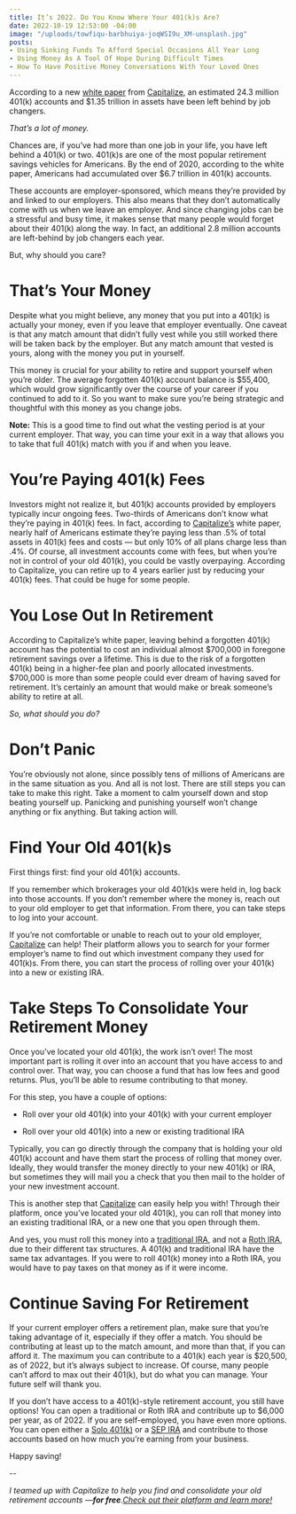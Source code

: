 ```yaml
---
title: It’s 2022. Do You Know Where Your 401(k)s Are?
date: 2022-10-19 12:53:00 -04:00
image: "/uploads/towfiqu-barbhuiya-joqWSI9u_XM-unsplash.jpg"
posts:
- Using Sinking Funds To Afford Special Occasions All Year Long
- Using Money As A Tool Of Hope During Difficult Times
- How To Have Positive Money Conversations With Your Loved Ones
---
```


According to a new [white paper](https://www.hicapitalize.com/resources/the-true-cost-of-forgotten-401ks/) from [Capitalize](https://app.hicapitalize.com/p/maggiegermano), an estimated 24.3 million 401(k) accounts and $1.35 trillion in assets have been left behind by job changers.

*That’s a lot of money.*

Chances are, if you’ve had more than one job in your life, you have left behind a 401(k) or two. 401(k)s are one of the most popular retirement savings vehicles for Americans. By the end of 2020, according to the white paper, Americans had accumulated over $6.7 trillion in 401(k) accounts.

These accounts are employer-sponsored, which means they’re provided by and linked to our employers. This also means that they don’t automatically come with us when we leave an employer. And since changing jobs can be a stressful and busy time, it makes sense that many people would forget about their 401(k) along the way. In fact, an additional 2.8 million accounts are left-behind by job changers each year.

But, why should you care?

# **That’s Your Money**

Despite what you might believe, any money that you put into a 401(k) is actually your money, even if you leave that employer eventually. One caveat is that any match amount that didn’t fully vest while you still worked there will be taken back by the employer. But any match amount that vested is yours, along with the money you put in yourself.

This money is crucial for your ability to retire and support yourself when you’re older. The average forgotten 401(k) account balance is $55,400, which would grow significantly over the course of your career if you continued to add to it. So you want to make sure you’re being strategic and thoughtful with this money as you change jobs.

**Note:** This is a good time to find out what the vesting period is at your current employer. That way, you can time your exit in a way that allows you to take that full 401(k) match with you if and when you leave.

# **You’re Paying 401(k) Fees**

Investors might not realize it, but 401(k) accounts provided by employers typically incur ongoing fees. Two-thirds of Americans don’t know what they’re paying in 401(k) fees. In fact, according to [Capitalize’s](https://app.hicapitalize.com/p/maggiegermano) white paper, nearly half of Americans estimate they’re paying less than .5% of total assets in 401(k) fees and costs — but only 10% of all plans charge less than .4%. Of course, all investment accounts come with fees, but when you’re not in control of your old 401(k), you could be vastly overpaying. According to Capitalize, you can retire up to 4 years earlier just by reducing your 401(k) fees. That could be huge for some people.

# **You Lose Out In Retirement**

According to Capitalize’s white paper, leaving behind a forgotten 401(k) account has the potential to cost an individual almost $700,000 in foregone retirement savings over a lifetime. This is due to the risk of a forgotten 401(k) being in a higher-fee plan and poorly allocated investments. $700,000 is more than some people could ever dream of having saved for retirement. It’s certainly an amount that would make or break someone’s ability to retire at all.

*So, what should you do?*

# **Don’t Panic**

You’re obviously not alone, since possibly tens of millions of Americans are in the same situation as you. And all is not lost. There are still steps you can take to make this right. Take a moment to calm yourself down and stop beating yourself up. Panicking and punishing yourself won’t change anything or fix anything. But taking action will.

# **Find Your Old 401(k)s**

First things first: find your old 401(k) accounts.

If you remember which brokerages your old 401(k)s were held in, log back into those accounts. If you don’t remember where the money is, reach out to your old employer to get that information. From there, you can take steps to log into your account.

If you’re not comfortable or unable to reach out to your old employer, [Capitalize](https://app.hicapitalize.com/p/maggiegermano) can help! Their platform allows you to search for your former employer’s name to find out which investment company they used for 401(k)s. From there, you can start the process of rolling over your 401(k) into a new or existing IRA.

# **Take Steps To Consolidate Your Retirement Money**

Once you’ve located your old 401(k), the work isn’t over! The most important part is rolling it over into an account that you have access to and control over. That way, you can choose a fund that has low fees and good returns. Plus, you’ll be able to resume contributing to that money.

For this step, you have a couple of options:

* Roll over your old 401(k) into your 401(k) with your current employer

* Roll over your old 401(k) into a new or existing traditional IRA

Typically, you can go directly through the company that is holding your old 401(k) account and have them start the process of rolling that money over. Ideally, they would transfer the money directly to your new 401(k) or IRA, but sometimes they will mail you a check that you then mail to the holder of your new investment account.

This is another step that [Capitalize](https://app.hicapitalize.com/p/maggiegermano) can easily help you with! Through their platform, once you’ve located your old 401(k), you can roll that money into an existing traditional IRA, or a new one that you open through them.

And yes, you must roll this money into a [traditional IRA](https://www.nerdwallet.com/article/investing/ira/what-is-a-traditional-ira), and not a [Roth IRA](https://www.nerdwallet.com/article/investing/what-is-a-roth-ira), due to their different tax structures. A 401(k) and traditional IRA have the same tax advantages. If you were to roll 401(k) money into a Roth IRA, you would have to pay taxes on that money as if it were income.

# **Continue Saving For Retirement**

If your current employer offers a retirement plan, make sure that you’re taking advantage of it, especially if they offer a match. You should be contributing at least up to the match amount, and more than that, if you can afford it. The maximum you can contribute to a 401(k) each year is $20,500, as of 2022, but it’s always subject to increase. Of course, many people can’t afford to max out their 401(k), but do what you can manage. Your future self will thank you.

If you don’t have access to a 401(k)-style retirement account, you still have options! You can open a traditional or Roth IRA and contribute up to $6,000 per year, as of 2022. If you are self-employed, you have even more options. You can open either a [Solo 401(k)](https://www.nerdwallet.com/article/investing/what-is-a-solo-401k) or a [SEP IRA](https://www.nerdwallet.com/article/investing/what-is-a-sep-ira) and contribute to those accounts based on how much you’re earning from your business.

Happy saving!

--

*I teamed up with Capitalize to help you find and consolidate your old retirement accounts —**for free**.[Check out their platform and learn more!](https://app.hicapitalize.com/p/maggiegermano)*